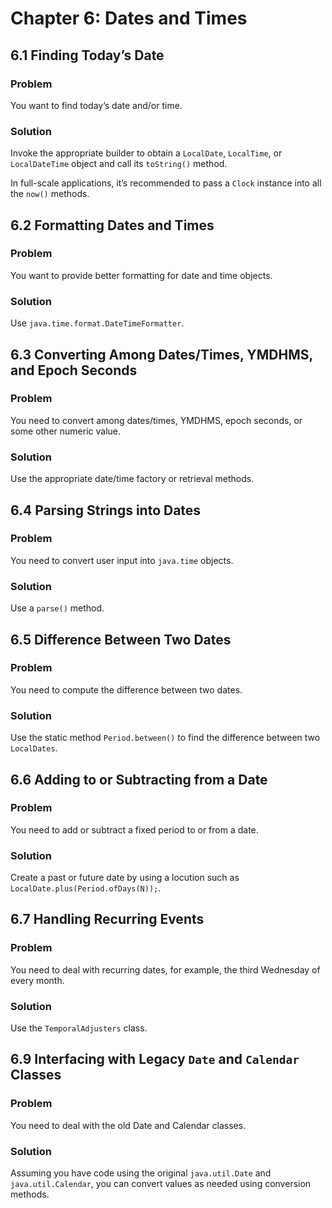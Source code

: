 # Chapter 6: Dates and Times

## 6.1 Finding Today’s Date

### Problem

You want to find today’s date and/or time.

### Solution

Invoke the appropriate builder to obtain a `LocalDate`, `LocalTime`, or `LocalDateTime` object and call its `toString()` method.

In full-scale applications, it’s recommended to pass a `Clock` instance into all the `now()` methods.

## 6.2 Formatting Dates and Times

### Problem

You want to provide better formatting for date and time objects.

### Solution

Use `java.time.format.DateTimeFormatter`.

## 6.3 Converting Among Dates/Times, YMDHMS, and Epoch Seconds

### Problem

You need to convert among dates/times, YMDHMS, epoch seconds, or some other numeric value.

### Solution

Use the appropriate date/time factory or retrieval methods.

## 6.4 Parsing Strings into Dates

### Problem

You need to convert user input into `java.time` objects.

### Solution

Use a `parse()` method.

## 6.5 Difference Between Two Dates

### Problem

You need to compute the difference between two dates.

### Solution

Use the static method `Period.between()` to find the difference between two `LocalDates`.

## 6.6 Adding to or Subtracting from a Date

### Problem

You need to add or subtract a fixed period to or from a date.

### Solution

Create a past or future date by using a locution such as `Local⁠Date.plus(Period.ofDays(N));`.

## 6.7 Handling Recurring Events

### Problem

You need to deal with recurring dates, for example, the third Wednesday of every month.

### Solution

Use the `TemporalAdjusters` class.

## 6.9 Interfacing with Legacy `Date` and `Calendar` Classes

### Problem

You need to deal with the old Date and Calendar classes.

### Solution

Assuming you have code using the original `java.util.Date` and `java.util.Calendar`, you can convert values as needed using conversion methods.
